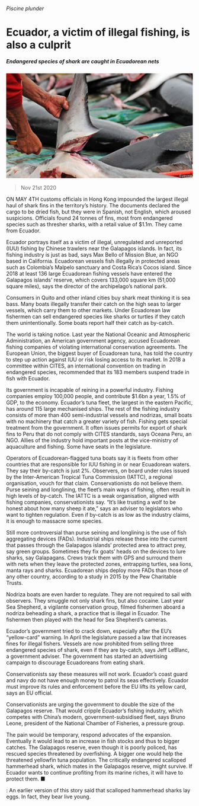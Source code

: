 ###### Piscine plunder

# Ecuador, a victim of illegal fishing, is also a culprit 

##### Endangered species of shark are caught in Ecuadorean nets 

![image](images/20201121_AMP005_0.jpg) 

> Nov 21st 2020 

ON MAY 4TH customs officials in Hong Kong impounded the largest illegal haul of shark fins in the territory’s history. The documents declared the cargo to be dried fish, but they were in Spanish, not English, which aroused suspicions. Officials found 24 tonnes of fins, most from endangered species such as thresher sharks, with a retail value of $1.1m. They came from Ecuador.

Ecuador portrays itself as a victim of illegal, unregulated and unreported (IUU) fishing by Chinese trawlers near the Galapagos islands. In fact, its fishing industry is just as bad, says Max Bello of Mission Blue, an NGO based in California. Ecuadorean vessels fish illegally in protected areas such as Colombia’s Malpelo sanctuary and Costa Rica’s Cocos island. Since 2018 at least 136 large Ecuadorean fishing vessels have entered the Galapagos islands’ reserve, which covers 133,000 square km (51,000 square miles), says the director of the archipelago’s national park.


Consumers in Quito and other inland cities buy shark meat thinking it is sea bass. Many boats illegally transfer their catch on the high seas to larger vessels, which carry them to other markets. Under Ecuadorean law fishermen can sell endangered species like sharks or turtles if they catch them unintentionally. Some boats report half their catch as by-catch.

The world is taking notice. Last year the National Oceanic and Atmospheric Administration, an American government agency, accused Ecuadorean fishing companies of violating international conservation agreements. The European Union, the biggest buyer of Ecuadorean tuna, has told the country to step up action against IUU or risk losing access to its market. In 2018 a committee within CITES, an international convention on trading in endangered species, recommended that its 183 members suspend trade in fish with Ecuador.

Its government is incapable of reining in a powerful industry. Fishing companies employ 100,000 people, and contribute $1.6bn a year, 1.5% of GDP, to the economy. Ecuador’s tuna fleet, the largest in the eastern Pacific, has around 115 large mechanised ships. The rest of the fishing industry consists of more than 400 semi-industrial vessels and nodrizas, small boats with no machinery that catch a greater variety of fish. Fishing gets special treatment from the government. It often issues permits for export of shark fins to Peru that do not comply with CITES standards, says Oceana Peru, an NGO. Allies of the industry hold important posts at the vice-ministry of aquaculture and fishing. Some have seats in the legislature.

Operators of Ecuadorean-flagged tuna boats say it is fleets from other countries that are responsible for IUU fishing in or near Ecuadorean waters. They say their by-catch is just 2%. Observers, on board under rules issued by the Inter-American Tropical Tuna Commission (IATTC), a regional organisation, vouch for that claim. Conservationists do not believe them. Purse seining and longlining, the fleet’s main ways of fishing, often result in high levels of by-catch. The IATTC is a weak organisation, aligned with fishing companies, conservationists say. “It’s like trusting a wolf to be honest about how many sheep it ate,” says an adviser to legislators who want to tighten regulation. Even if by-catch is as low as the industry claims, it is enough to massacre some species.

Still more controversial than purse seining and longlining is the use of fish aggregating devices (FADs). Industrial ships release these into the current that passes through the Galapagos islands’ protected area to attract prey, say green groups. Sometimes they fix goats’ heads on the devices to lure sharks, say Galapagans. Crews track them with GPS and surround them with nets when they leave the protected zones, entrapping turtles, sea lions, manta rays and sharks. Ecuadorean ships deploy more FADs than those of any other country, according to a study in 2015 by the Pew Charitable Trusts.

Nodriza boats are even harder to regulate. They are not required to sail with observers. They smuggle not only shark fins, but also cocaine. Last year Sea Shepherd, a vigilante conservation group, filmed fishermen aboard a nodriza beheading a shark, a practice that is illegal in Ecuador. The fishermen then played with the head for Sea Shepherd’s cameras.

Ecuador’s government tried to crack down, especially after the EU’s “yellow-card” warning. In April the legislature passed a law that increases fines for illegal fishers. Vessels are now prohibited from selling three endangered species of shark, even if they are by-catch, says Jeff LeBlanc, a government adviser. The government has started an advertising campaign to discourage Ecuadoreans from eating shark.

Conservationists say these measures will not work. Ecuador’s coast guard and navy do not have enough money to patrol its seas effectively. Ecuador must improve its rules and enforcement before the EU lifts its yellow card, says an EU official.

Conservationists are urging the government to double the size of the Galapagos reserve. That would cripple Ecuador’s fishing industry, which competes with China’s modern, government-subsidised fleet, says Bruno Leone, president of the National Chamber of Fisheries, a pressure group.

The pain would be temporary, respond advocates of the expansion. Eventually it would lead to an increase in fish stocks and thus to bigger catches. The Galapagos reserve, even though it is poorly policed, has rescued species threatened by overfishing. A bigger one would help the threatened yellowfin tuna population. The critically endangered scalloped hammerhead shark, which mates in the Galapagos reserve, might survive. If Ecuador wants to continue profiting from its marine riches, it will have to protect them. ■

: An earlier version of this story said that scalloped hammerhead sharks lay eggs. In fact, they bear live young. 

